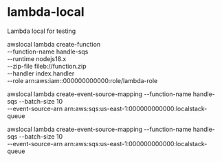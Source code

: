 # lambda-local
Lambda local for testing



awslocal lambda create-function \
--function-name handle-sqs \
--runtime nodejs18.x \
--zip-file fileb://function.zip \
--handler index.handler \
--role arn:aws:iam::000000000000:role/lambda-role

awslocal lambda create-event-source-mapping --function-name handle-sqs --batch-size 10 \
--event-source-arn arn:aws:sqs:us-east-1:000000000000:localstack-queue

awslocal lambda create-event-source-mapping --function-name handle-sqs --batch-size 10 \
--event-source-arn arn:aws:sqs:us-east-1:000000000000:localstack-queue


